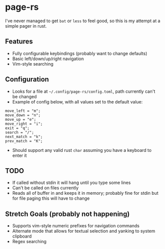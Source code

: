 # page-rs
I've never managed to get `bat` or `less` to feel good, so this is my attempt at a simple pager in rust.

## Features
- Fully configurable keybindings (probably want to change defaults)
- Basic left/down/up/right navigation
- Vim-style searching

## Configuration
- Looks for a file at `~/.config/page-rs/config.toml`, path currently can't be changed
- Example of config below, with all values set to the default value:
```
move_left = "m";
move_down = "n";
move_up = "e";
move_right = "i";
exit = "q";
search = "/";
next_match = "k";
prev_match = "K";
```
- Should support any valid rust `char` assuming you have a keyboard to enter it

## TODO
- If called without stdin it will hang until you type some lines
- Can't be called on files currently
- Reads all of buffer in and keeps it in memory; probably fine for stdin but for file paging this will have to change

## Stretch Goals (probably not happening)
- Supports vim-style numeric prefixes for navigation commands
- Alternate mode that allows for textual selection and yanking to system clipboard
- Regex searching 